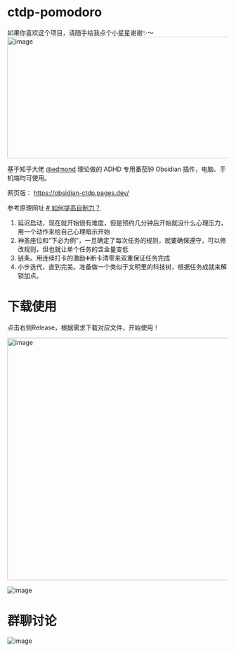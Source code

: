 # ctdp-pomodoro

如果你喜欢这个项目，请随手给我点个小星星谢谢✨～
<img width="1282" height="276" alt="image" src="https://github.com/user-attachments/assets/7a08fa44-9c6d-4ad7-88b0-a685eeac4fa3" />



基于知乎大佬 [@edmond](https://www.zhihu.com/people/mount_cristo) 理论做的 ADHD 专用番茄钟 Obsidian 插件，电脑、手机端均可使用。

网页版： https://obsidian-ctdp.pages.dev/

参考原理网址 [# 如何提高自制力？](https://www.zhihu.com/question/19888447/answer/1930799480401293785)

1. 延迟启动，现在就开始很有难度，但是预约几分钟后开始就没什么心理压力，用一个动作来给自己心理暗示开始
2. 神圣座位和“下必为例”，一旦确定了每次任务的规则，就要确保遵守，可以修改规则，但也就让单个任务的含金量变低
3. 链条。用连续打卡的激励➕断卡清零来双重保证任务完成
4. 小步迭代，直到完美。准备做一个类似于文明里的科技树，根据任务成就来解锁加点。

# 下载使用

点击右侧Release，根据需求下载对应文件，开始使用！

<img width="1358" height="551" alt="image" src="https://github.com/user-attachments/assets/d5a56ff7-3f49-4f3d-b2f3-6ab4eae19b07" />

![image](https://github.com/user-attachments/assets/e32a6272-2733-468d-af99-1ae435100b3b)

# 群聊讨论

![image](https://github.com/user-attachments/assets/7a21a6b5-7934-4486-a19b-91c955d9c3f6)

